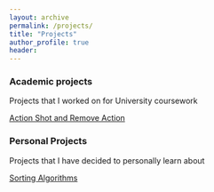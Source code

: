 ```yaml
---
layout: archive
permalink: /projects/
title: "Projects"
author_profile: true
header:
---
```

### Academic projects
Projects that I worked on for University coursework

[Action Shot and Remove Action](https://lancelancezhang.github.io/MatlabImageEditor/)

### Personal Projects
Projects that I have decided to personally learn about

[Sorting Algorithms](https://lancelancezhang.github.io/SortingAlgorithms/)
